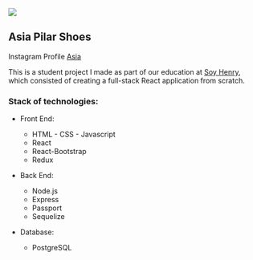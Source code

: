 <p align='left'>
    <img src='https://static.wixstatic.com/media/85087f_0d84cbeaeb824fca8f7ff18d7c9eaafd~mv2.png/v1/fill/w_160,h_30,al_c,q_85,usm_0.66_1.00_0.01/Logo_completo_Color_1PNG.webp' </img>
</p>

## Asia Pilar Shoes
 Instagram Profile  [Asia](https://www.instagram.com/asiapilarshoes/)

This is a student project I made as part of our education at [Soy Henry](https://www.soyhenry.com/), which consisted of creating a full-stack React application from scratch.

### Stack of technologies:

- Front End:
    + HTML - CSS - Javascript
    + React
    + React-Bootstrap
    + Redux

- Back End:
    + Node.js
    + Express
    + Passport
    + Sequelize

- Database: 
    + PostgreSQL
    


